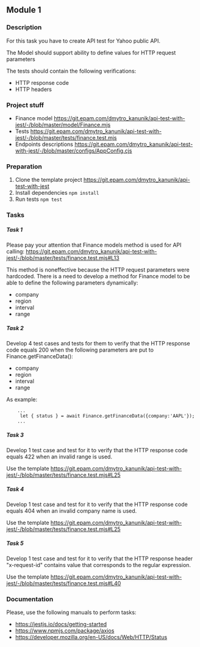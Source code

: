 ## Module 1

### Description
For this task you have to create API test for Yahoo public API.

The Model should support ability to define values for HTTP request parameters

The tests should contain the following verifications:
- HTTP response code
- HTTP headers

### Project stuff
- Finance model https://git.epam.com/dmytro_kanunik/api-test-with-jest/-/blob/master/model/Finance.mjs
- Tests https://git.epam.com/dmytro_kanunik/api-test-with-jest/-/blob/master/tests/finance.test.mjs
- Endpoints descriptions https://git.epam.com/dmytro_kanunik/api-test-with-jest/-/blob/master/configs/AppConfig.cjs

### Preparation

1. Clone the template project https://git.epam.com/dmytro_kanunik/api-test-with-jest
1. Install dependencies ```npm install```
1. Run tests ```npm test```

### Tasks

##### Task 1
Please pay your attention that Finance models method is used for API calling:
https://git.epam.com/dmytro_kanunik/api-test-with-jest/-/blob/master/tests/finance.test.mjs#L13

This method is noneffective because the HTTP request parameters were hardcoded.
There is a need to develop a method for Finance model to be able to define the following parameters dynamically:
- company
- region
- interval
- range

##### Task 2

Develop 4 test cases and tests for them to verify that the HTTP response code equals 200 when the following parameters 
are put to Finance.getFinanceData():
- company
- region
- interval
- range

As example:
```
    ...
     let { status } = await Finance.getFinanceData({company:'AAPL'});
    ...
```

##### Task 3

Develop 1 test case and test for it to verify that the HTTP response code equals 422 when an invalid
range is used. 

Use the template https://git.epam.com/dmytro_kanunik/api-test-with-jest/-/blob/master/tests/finance.test.mjs#L25


##### Task 4

Develop 1 test case and test for it to verify that the HTTP response code equals 404 when an invalid 
company name is used. 

Use the template https://git.epam.com/dmytro_kanunik/api-test-with-jest/-/blob/master/tests/finance.test.mjs#L25

##### Task 5

Develop 1 test case and test for it to verify that the HTTP response header "x-request-id" contains value that corresponds to the regular expression.

Use the template https://git.epam.com/dmytro_kanunik/api-test-with-jest/-/blob/master/tests/finance.test.mjs#L40

### Documentation

Please, use the following manuals to perform tasks:
- https://jestjs.io/docs/getting-started
- https://www.npmjs.com/package/axios
- https://developer.mozilla.org/en-US/docs/Web/HTTP/Status
